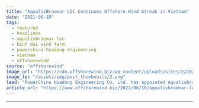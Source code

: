 ```yaml
---
title: "AqualisBraemar LOC Continues Offshore Wind Streak in Vietnam"
date: "2021-06-10"
tags: 
  - featured
  - headlines
  - aqualisbraemar loc
  - binh dai wind farm
  - powerchina huadong engineering
  - vietnam
  - offshorewind
source: "offshorewind"
image_url: "https://cdn.offshorewind.biz/wp-content/uploads/sites/2/2021/06/10140002/AqualisBraemar-LOC-Continues-Offshore-Wind-Streak-in-Vietnam.png"
image_fp: "/assets/img/post_thumbnails/2.png"
lead: "PowerChina Huadong Engineering Co. Ltd. has appointed AqualisBraemar LOC as marine warranty surveyor on"
article_url: "https://www.offshorewind.biz/2021/06/10/aqualisbraemar-loc-continues-offshore-wind-streak-in-vietnam/"
---
```


---

